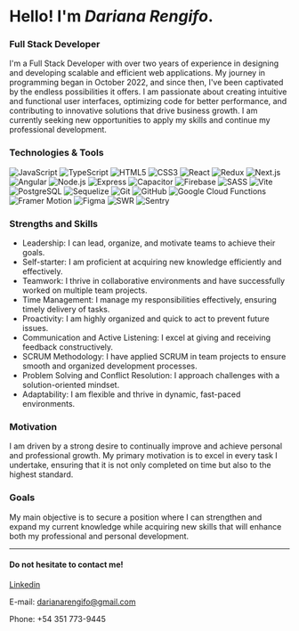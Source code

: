 # Hello! I'm _Dariana Rengifo_.
### Full Stack Developer

I'm a Full Stack Developer with over two years of experience in designing and developing scalable and efficient web applications. My journey in programming began in October 2022, and since then, I've been captivated by the endless possibilities it offers. I am passionate about creating intuitive and functional user interfaces, optimizing code for better performance, and contributing to innovative solutions that drive business growth. I am currently seeking new opportunities to apply my skills and continue my professional development.

### Technologies & Tools
![JavaScript](https://img.shields.io/badge/-JavaScript-8DD6F9?style=flat-square&logo=javascript&logoColor=white)
![TypeScript](https://img.shields.io/badge/-TypeScript-45b8d8?style=flat-square&logo=typescript&logoColor=white)
![HTML5](https://img.shields.io/badge/-HTML5-46a2f1?style=flat-square&logo=html5&logoColor=white)
![CSS3](https://img.shields.io/badge/-CSS3-1572B6?style=flat-square&logo=css3&logoColor=white)
![React](https://img.shields.io/badge/-React-2088FF?style=flat-square&logo=react&logoColor=white)
![Redux](https://img.shields.io/badge/-Redux-764ABC?style=flat-square&logo=redux&logoColor=white)
![Next.js](https://img.shields.io/badge/-Next.js-5849BE?style=flat-square&logo=nextdotjs&logoColor=white)
![Angular](https://img.shields.io/badge/-Angular-430098?style=flat-square&logo=angular&logoColor=white)
![Node.js](https://img.shields.io/badge/-Node.js-B7178C?style=flat-square&logo=nodedotjs&logoColor=white)
![Express](https://img.shields.io/badge/-Express-E10098?style=flat-square&logo=express&logoColor=white)
![Capacitor](https://img.shields.io/badge/-Capacitor-ed4e93?style=flat-square&logo=capacitor&logoColor=white)
![Firebase](https://img.shields.io/badge/-Firebase-CC6699?style=flat-square&logo=firebase&logoColor=white)
![SASS](https://img.shields.io/badge/-SASS-e04a63?style=flat-square&logo=sass&logoColor=white)
![Vite](https://img.shields.io/badge/-Vite-c71835?style=flat-square&logo=vite&logoColor=white)
![PostgreSQL](https://img.shields.io/badge/-PostgreSQL-db1d04?style=flat-square&logo=postgresql&logoColor=white)
![Sequelize](https://img.shields.io/badge/-Sequelize-E34F26?style=flat-square&logo=sequelize&logoColor=white)
![Git](https://img.shields.io/badge/-Git-db9404?style=flat-square&logo=git&logoColor=white)
![GitHub](https://img.shields.io/badge/-GitHub-f0e00a?style=flat-square&logo=github&logoColor=white)
![Google Cloud Functions](https://img.shields.io/badge/-Google%20Cloud%20Functions-a2c904?style=flat-square&logo=googlecloud&logoColor=white)
![Framer Motion](https://img.shields.io/badge/-Framer%20Motion-6dc904?style=flat-square&logo=framer&logoColor=white)
![Figma](https://img.shields.io/badge/-Figma-07c904?style=flat-square&logo=figma&logoColor=white)
![SWR](https://img.shields.io/badge/-SWR-04c9a8?style=flat-square&logo=nextdotjs&logoColor=white)
![Sentry](https://img.shields.io/badge/-Sentry-04c6c9?style=flat-square&logo=sentry&logoColor=white)


### Strengths and Skills
- Leadership: I can lead, organize, and motivate teams to achieve their goals.
- Self-starter: I am proficient at acquiring new knowledge efficiently and effectively.
- Teamwork: I thrive in collaborative environments and have successfully worked on multiple team projects.
- Time Management: I manage my responsibilities effectively, ensuring timely delivery of tasks.
- Proactivity: I am highly organized and quick to act to prevent future issues.
- Communication and Active Listening: I excel at giving and receiving feedback constructively.
- SCRUM Methodology: I have applied SCRUM in team projects to ensure smooth and organized development processes.
- Problem Solving and Conflict Resolution: I approach challenges with a solution-oriented mindset.
- Adaptability: I am flexible and thrive in dynamic, fast-paced environments.

### Motivation
I am driven by a strong desire to continually improve and achieve personal and professional growth. My primary motivation is to excel in every task I undertake, ensuring that it is not only completed on time but also to the highest standard.

### Goals
My main objective is to secure a position where I can strengthen and expand my current knowledge while acquiring new skills that will enhance both my professional and personal development.

---

#### Do not hesitate to contact me!

[Linkedin](https://www.linkedin.com/in/dariana-rengifo/)

E-mail: darianarengifo@gmail.com

Phone: +54 351 773-9445
